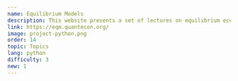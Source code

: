 ```yaml
---
name: Equilibrium Models
description: This website presents a set of lectures on equilibrium economic models.
link: https://eqm.quantecon.org/
image: project-python.png
order: 14
topic: Topics
lang: python
difficulty: 3
new: 1
---
```

